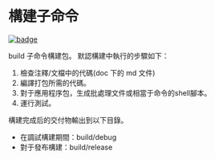 # 構建子命令

[![badge](https://img.shields.io/endpoint.svg?url=https%3A%2F%2Fgezf7g7pd5.execute-api.ap-northeast-1.amazonaws.com%2Fdefault%2Fsource_up_to_date%3Fowner%3Derg-lang%26repos%3Derg%26ref%3Dmain%26path%3Ddoc/EN/tools/build.md%26commit_hash%3Dd15cbbf7b33df0f78a575cff9679d84c36ea3ab1)](https://gezf7g7pd5.execute-api.ap-northeast-1.amazonaws.com/default/source_up_to_date?owner=erg-lang&repos=erg&ref=main&path=doc/EN/tools/build.md&commit_hash=d15cbbf7b33df0f78a575cff9679d84c36ea3ab1)

build 子命令構建包。
默認構建中執行的步驟如下：

1. 檢查注釋/文檔中的代碼(doc 下的 md 文件)
2. 編譯打包所需的代碼。
3. 對于應用程序包，生成批處理文件或相當于命令的shell腳本。
4. 運行測試。

構建完成后的交付物輸出到以下目錄。

* 在調試構建期間：build/debug
* 對于發布構建：build/release